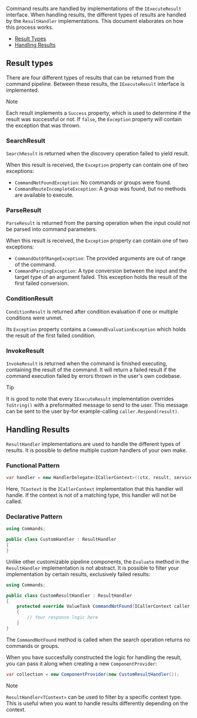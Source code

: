 Command results are handled by implementations of the `IExecuteResult` interface.
When handling results, the different types of results are handled by the `ResultHandler` implementations. This document elaborates on how this process works.

- [Result Types](#result-types)
- [Handling Results](#handling-results)

## Result types

There are four different types of results that can be returned from the command pipeline. Between these results, the `IExecuteResult` interface is implemented. 

> [!NOTE] 
> Each result implements a `Success` property, which is used to determine if the result was successful or not. 
> If `false`, the `Exception` property will contain the exception that was thrown.

### SearchResult

`SearchResult` is returned when the discovery operation failed to yield result.

When this result is received, the `Exception` property can contain one of two exceptions:

- `CommandNotFoundException`: No commands or groups were found.
- `CommandRouteIncompleteException`: A group was found, but no methods are available to execute.

### ParseResult

`ParseResult` is returned from the parsing operation when the input could not be parsed into command parameters.

When this result is received, the `Exception` property can contain one of two exceptions:

- `CommandOutOfRangeException`: The provided arguments are out of range of the command.
- `CommandParsingException`: A type conversion between the input and the target type of an argument failed. This exception holds the result of the first failed conversion.

### ConditionResult

`ConditionResult` is returned after condition evaluation if one or multiple conditions were unmet.

Its `Exception` property contains a `CommandEvaluationException` which holds the result of the first failed condition.

### InvokeResult

`InvokeResult` is returned when the command is finished executing, containing the result of the command. 
It will return a failed result if the command execution failed by errors thrown in the user's own codebase.

> [!TIP] 
> It is good to note that every `IExecuteResult` implementation overrides `ToString()` with a preformatted message to send to the user. 
> This message can be sent to the user by-for example-calling `caller.Respond(result)`.

## Handling Results

`ResultHandler` implementations are used to handle the different types of results. It is possible to define multiple custom handlers of your own make.

### Functional Pattern

```cs
var handler = new HandlerDelegate<ICallerContext>((ctx, result, services) => ...);
```

Here, `TContext` is the `ICallerContext` implementation that this handler will handle. 
If the context is not of a matching type, this handler will not be called.

### Declarative Pattern

```cs
using Commands;

public class CustomHandler : ResultHandler
{
}
```

Unlike other customizable pipeline components, the `Evaluate` method in the `ResultHandler` implementation is not abstract. 
It is possible to filter your implementation by certain results, exclusively failed results:

```cs
using Commands;

public class CustomResultHandler : ResultHandler
{
    protected override ValueTask CommandNotFound(ICallerContext caller, CommandNotFoundException exception, SearchResult result, IServiceProvider services, CancellationToken cancellationToken)
    {
        // Your response logic here
    }
}
```

The `CommandNotFound` method is called when the search operation returns no commands or groups.

When you have succesfully constructed the logic for handling the result, you can pass it along when creating a new `ComponentProvider`:

```cs
var collection = new ComponentProvider(new CustomResultHandler());
```

> [!NOTE]
> `ResultHandler<TContext>` can be used to filter by a specific context type. 
> This is useful when you want to handle results differently depending on the context.